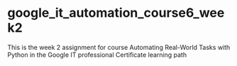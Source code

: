 # google_it_automation_course6_week2

This is the week 2 assignment for course Automating Real-World Tasks with Python in the Google IT professional Certificate learning path
